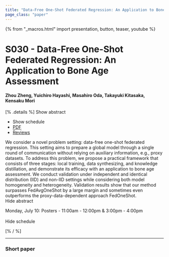 ```yaml
---
title: "Data-Free One-Shot Federated Regression: An Application to Bone Age Assessment"
page_class: "paper"
---
```


{% from "_macros.html" import presentation, button, teaser, youtube %}

# S030 - Data-Free One-Shot Federated Regression: An Application to Bone Age Assessment

#### Zhou Zheng, Yuichiro Hayashi, Masahiro Oda, Takayuki Kitasaka, Kensaku Mori

[% .details %]
<a class="toggle_visibility" data-selector=".abstract" data-level="3">Show abstract</a>
- <a class="toggle_visibility" data-selector=".schedule" data-level="3">Show schedule</a>
- <a href="https://openreview.net/pdf?id=A--Xy77jTa">PDF</a>
- <a href="https://openreview.net/forum?id=A--Xy77jTa">Reviews</a>

<p>
    <span class="abstract">
        We consider a novel problem setting: data-free one-shot federated regression. This setting aims to prepare a global model through a single round of communication without relying on auxiliary information, e.g., proxy datasets. To address this problem, we propose a practical framework that consists of three stages: local training, data synthesizing, and knowledge distillation, and demonstrate its efficacy with an application to bone age assessment. We conduct validation under independent and identical distribution (IID) and non-IID settings while considering both model homogeneity and heterogeneity. Validation results show that our method surpasses FedAvgOneShot by a large margin and sometimes even outperforms the proxy-data-dependent approach FedOneShot.
        <br>
        <span class="actions"><a class="toggle_visibility" data-level="2">Hide abstract</a></span>
    </span>
</p>

<p>
    <span class="schedule">
        Monday, July 10: Posters - 11:00am - 12:00pm & 3:00pm - 4:00pm<br>
        <br>
        <span class="actions"><a class="toggle_visibility" data-level="2">Hide schedule</a></span>
    </span>
</p>
[% / %]

---


### Short paper
